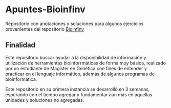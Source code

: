 # Apuntes-Bioinfinv
Repositorio con anotaciones y soluciones para algunos ejercicios provenientes del repositorio [Bioinfinv](https://github.com/ravuch/BioinfinvRepro)


## Finalidad 

Este repositorio buscar ayudar a la disponibilidad de información y utilización de herramientas bioinforrmáticas de forma muy básica, realizado por un estudiante de Magíster en Genética con fines de entender y practicar en el lenguaje informático, además de algunos programas de bioinformática.

Este repositorio en su primera instancia se desarrolló en 3 semanas, esperando con el tiempo agregar y fundamentar aún más en aquellas unidades y soluciones no agregadas.


